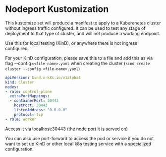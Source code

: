 # Nodeport Kustomization
This kustomize set will produce a manifest to apply to a Kuberenetes cluster without ingress traffic configured. It can be used to test any stage of deployment to that type of cluster, and will not produce a working endpoint. 

Use this for local testing (KinD), or anywhere there is not ingress configured. 

For your KinD configuration, please save this to a file and add this as via flag --config=```<file-name>.yaml``` when creating the cluster (```kind create cluster --config <file-name>.yaml```)

```yaml
apiVersion: kind.x-k8s.io/v1alpha4
kind: Cluster
nodes:
- role: control-plane
  extraPortMappings:
  - containerPort: 30443
    hostPort: 30443
    listenAddress: "0.0.0.0"
    protocol: tcp
- role: worker
```

Access it via localhost:30443 (the node port it is served on)

You can also use port-forward to access the pod or service if you do not want to set up KinD or other local k8s testing service with a specialized configuration.